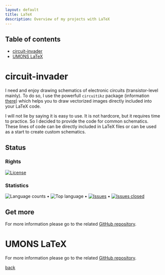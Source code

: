 ```yaml
---
layout: default
title: LaTeX
description: Overview of my projects with LaTeX
---
```


## Table of contents

- [circuit-invader](#circuit-invader)
- [UMONS LaTeX](#umons-latex)


# circuit-invader

I need and enjoy drawing schematics of electronic circuits (transistor-level mainly).
To do so, I use the powerfull `circuitikz` package (information [there](https://github.com/circuitikz/circuitikz)) which helps you to draw vectorized images directly included into your LaTeX code.

I will not lie by saying it is easy to use.
It is not hardcore, but it requires time to practice.
So I decided to provide the code for common schematics.
These lines of code can be directly included in LaTeX files or can be used as a start to create custom schematics.

## Status

### Rights

[![License](https://img.shields.io/github/license/Arkh42/circuit-invader?color=blue)](LICENSE)


### Statistics

![Language counts](https://img.shields.io/github/languages/count/Arkh42/circuit-invader)
&bull;
![Top language](https://img.shields.io/github/languages/top/Arkh42/circuit-invader)
&bull;
[![Issues](https://img.shields.io/github/issues-raw/Arkh42/circuit-invader)](https://github.com/Arkh42/circuit-invader/issues?q=is%3Aopen+is%3Aissue)
&bull;
[![Issues closed](https://img.shields.io/github/issues-closed-raw/Arkh42/circuit-invader)](https://github.com/Arkh42/circuit-invader/issues?q=is%3Aissue+is%3Aclosed)


## Get more

For more information please go to the related [GitHub repository](https://github.com/Arkh42/circuit-invader).


# UMONS LaTeX

For more information please go to the related [GitHub repository](https://github.com/Arkh42/UMONS_latex).


[back](../project)
